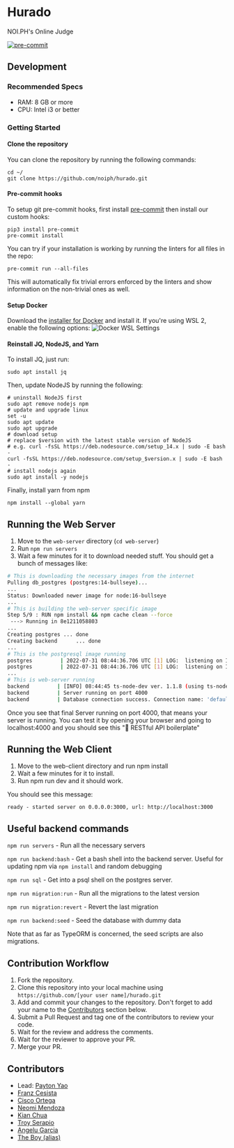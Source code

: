 # Hurado

NOI.PH's Online Judge

[![pre-commit](https://img.shields.io/badge/pre--commit-enabled-brightgreen?logo=pre-commit&logoColor=white)](https://github.com/pre-commit/pre-commit)

## Development

### Recommended Specs

- RAM: 8 GB or more
- CPU: Intel i3 or better

### Getting Started

#### Clone the repository

You can clone the repository by running the following commands:

```shell
cd ~/
git clone https://github.com/noiph/hurado.git
```

#### Pre-commit hooks

To setup git pre-commit hooks, first install [pre-commit](https://pre-commit.com/#install) then install our custom hooks:

```shell
pip3 install pre-commit
pre-commit install
```

You can try if your installation is working by running the linters for all files in the repo:

```shell
pre-commit run --all-files
```

This will automatically fix trivial errors enforced by the linters and show information on the non-trivial ones as well.

#### Setup Docker

Download the [installer for Docker](https://docs.docker.com/desktop/release-notes/#docker-desktop-430) and install it. If you're using WSL 2, enable the following options: ![Docker WSL Settings](readme-docker-wsl-settings.png)

#### Reinstall JQ, NodeJS, and Yarn

To install JQ, just run:

```shell
sudo apt install jq
```

Then, update NodeJS by running the following:

```shell
# uninstall NodeJS first
sudo apt remove nodejs npm
# update and upgrade linux
set -u
sudo apt update
sudo apt upgrade
# download setup
# replace $version with the latest stable version of NodeJS
# e.g. curl -fsSL https://deb.nodesource.com/setup_14.x | sudo -E bash -
curl -fsSL https://deb.nodesource.com/setup_$version.x | sudo -E bash -
# install nodejs again
sudo apt install -y nodejs
```

Finally, install yarn from npm

```shell
npm install --global yarn
```

## Running the Web Server

1. Move to the `web-server` directory (`cd web-server`)
2. Run `npm run servers`
3. Wait a few minutes for it to download needed stuff. You should get a bunch of messages like:

```bash
# This is downloading the necessary images from the internet
Pulling db_postgres (postgres:14-bullseye)...
...
Status: Downloaded newer image for node:16-bullseye
...
# This is building the web-server specific image
Step 5/9 : RUN npm install && npm cache clean --force
 ---> Running in 8e1211058803
...
Creating postgres ... done
Creating backend      ... done
...
# This is the postgresql image running
postgres         | 2022-07-31 08:44:36.706 UTC [1] LOG:  listening on IPv4 address "0.0.0.0", port 5432
postgres         | 2022-07-31 08:44:36.706 UTC [1] LOG:  listening on IPv6 address "::", port 5432
...
# This is web-server running
backend         | [INFO] 08:44:45 ts-node-dev ver. 1.1.8 (using ts-node ver. 9.1.1, typescript ver. 4.6.4)
backend         | Server running on port 4000
backend         | Database connection success. Connection name: 'default' Database: 'hurado'
```

Once you see that final Server running on port 4000, that means your server is running. You can test it by opening your browser and going to localhost:4000 and you should see this "💊 RESTful API boilerplate"

## Running the Web Client

1. Move to the web-client directory and run npm install
2. Wait a few minutes for it to install.
3. Run npm run dev and it should work.

You should see this message:

`ready - started server on 0.0.0.0:3000, url: http://localhost:3000`

## Useful backend commands

`npm run servers` - Run all the necessary servers

`npm run backend:bash` - Get a bash shell into the backend server. Useful for updating npm via `npm install` and random debugging

`npm run sql` - Get into a psql shell on the postgres server.

`npm run migration:run` - Run all the migrations to the latest version

`npm run migration:revert` - Revert the last migration

`npm run backend:seed` - Seed the database with dummy data

Note that as far as TypeORM is concerned, the seed scripts are also migrations.

## Contribution Workflow

1. Fork the repository.
2. Clone this repository into your local machine using `https://github.com/[your user name]/hurado.git`
3. Add and commit your changes to the repository. Don't forget to add your name to the [Contributors](#contributors) section below.
4. Submit a Pull Request and tag one of the contributors to review your code.
5. Wait for the review and address the comments.
6. Wait for the reviewer to approve your PR.
7. Merge your PR.

## Contributors

- Lead: [Payton Yao](https://github.com/jabbawookiees)
- [Franz Cesista](https://github.com/leloykun)
- [Cisco Ortega](https://github.com/gfmortega)
- [Neomi Mendoza](https://github.com/nimendoza)
- [Kian Chua](https://github.com/Quantum-K9)
- [Troy Serapio](https://github.com/tdserapio)
- [Angelu Garcia](https://github.com/devByGelu)
- [The Boy (alias)](https://github.com/RedBlazerFlame)
